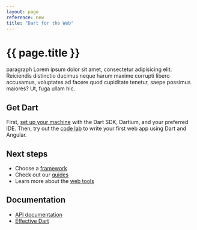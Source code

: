 ```yaml
---
layout: page
reference: new
title: "Dart for the Web"
---
```


# {{ page.title }}

paragraph Lorem ipsum dolor sit amet, consectetur adipisicing elit. Reiciendis distinctio ducimus neque harum maxime corrupti libero accusamus, voluptates ad facere quod cupiditate tenetur, saepe possimus maiores? Ut, fuga ullam hic.

## Get Dart

First, [set up your machine](/get-started/)
with the Dart SDK, Dartium, and your preferred IDE.
Then, try out the [code lab](/codelabs/ng2/)
to write your first web app using Dart and Angular.

## Next steps

* Choose a [framework](/frameworks)
* Check out our [guides](/guides/)
* Learn more about the [web tools](/tools/)

## Documentation

* [API documentation](https://api.dartlang.org/)
* [Effective Dart]({{site.dartlang}}/guides/effective-dart/)
